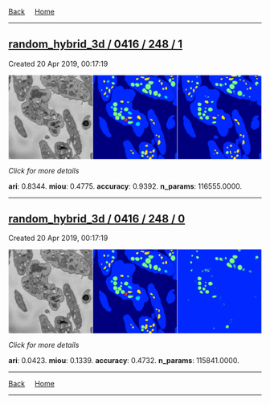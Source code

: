 
[Back](..)&nbsp;&nbsp;&nbsp;&nbsp;&nbsp;[Home](https://leapmanlab.github.io/snapshots)

---

<div class="summary"><a href="1"><h2>random_hybrid_3d / 0416 / 248 / 1</h2></a><p>Created 20 Apr 2019, 00:17:19
</p><a href="1"><img src="1/media/summary.png" align="center"></a><p>
<i>Click for more details</i>
</p></div>

**ari**: 0.8344. **miou**: 0.4775. **accuracy**: 0.9392. **n_params**: 116555.0000. 

---

<div class="summary"><a href="0"><h2>random_hybrid_3d / 0416 / 248 / 0</h2></a><p>Created 20 Apr 2019, 00:17:19
</p><a href="0"><img src="0/media/summary.png" align="center"></a><p>
<i>Click for more details</i>
</p></div>

**ari**: 0.0423. **miou**: 0.1339. **accuracy**: 0.4732. **n_params**: 115841.0000. 

---

[Back](..)&nbsp;&nbsp;&nbsp;&nbsp;&nbsp;[Home](https://leapmanlab.github.io/snapshots)

---